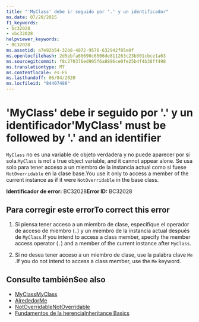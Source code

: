 ```yaml
---
title: "'MyClass' debe ir seguido por '.' y un identificador"
ms.date: 07/20/2015
f1_keywords:
- bc32028
- vbc32028
helpviewer_keywords:
- BC32028
ms.assetid: a7e92b54-32b8-4072-9576-632942f05e0f
ms.openlocfilehash: 2d5ebfa66690c6506de811263c23b301cbce1a63
ms.sourcegitcommit: f8c270376ed905f6a8896ce0fe25b4f4b38ff498
ms.translationtype: MT
ms.contentlocale: es-ES
ms.lasthandoff: 06/04/2020
ms.locfileid: "84407488"
---
```

# <a name="myclass-must-be-followed-by--and-an-identifier"></a><span data-ttu-id="0910b-102">'MyClass' debe ir seguido por '.' y un identificador</span><span class="sxs-lookup"><span data-stu-id="0910b-102">'MyClass' must be followed by '.' and an identifier</span></span>
<span data-ttu-id="0910b-103">`MyClass` no es una variable de objeto verdadera y no puede aparecer por sí sola.</span><span class="sxs-lookup"><span data-stu-id="0910b-103">`MyClass` is not a true object variable, and it cannot appear alone.</span></span> <span data-ttu-id="0910b-104">Se usa solo para tener acceso a un miembro de la instancia actual como si fuese `NotOverridable` en la clase base.</span><span class="sxs-lookup"><span data-stu-id="0910b-104">You use it only to access a member of the current instance as if it were `NotOverridable` in the base class.</span></span>  
  
 <span data-ttu-id="0910b-105">**Identificador de error:** BC32028</span><span class="sxs-lookup"><span data-stu-id="0910b-105">**Error ID:** BC32028</span></span>  
  
## <a name="to-correct-this-error"></a><span data-ttu-id="0910b-106">Para corregir este error</span><span class="sxs-lookup"><span data-stu-id="0910b-106">To correct this error</span></span>  
  
1. <span data-ttu-id="0910b-107">Si piensa tener acceso a un miembro de clase, especifique el operador de acceso de miembro (`.`) y un miembro de la instancia actual después de `MyClass`.</span><span class="sxs-lookup"><span data-stu-id="0910b-107">If you intend to access a class member, specify the member access operator (`.`) and a member of the current instance after `MyClass`.</span></span>  
  
2. <span data-ttu-id="0910b-108">Si no desea tener acceso a un miembro de clase, use la palabra clave `Me` .</span><span class="sxs-lookup"><span data-stu-id="0910b-108">If you do not intend to access a class member, use the `Me` keyword.</span></span>  
  
## <a name="see-also"></a><span data-ttu-id="0910b-109">Consulte también</span><span class="sxs-lookup"><span data-stu-id="0910b-109">See also</span></span>

- [<span data-ttu-id="0910b-110">MyClass</span><span class="sxs-lookup"><span data-stu-id="0910b-110">MyClass</span></span>](../programming-guide/program-structure/me-my-mybase-and-myclass.md#myclass)
- [<span data-ttu-id="0910b-111">Alrededor</span><span class="sxs-lookup"><span data-stu-id="0910b-111">Me</span></span>](../programming-guide/program-structure/me-my-mybase-and-myclass.md#me)
- [<span data-ttu-id="0910b-112">NotOverridable</span><span class="sxs-lookup"><span data-stu-id="0910b-112">NotOverridable</span></span>](../language-reference/modifiers/notoverridable.md)
- [<span data-ttu-id="0910b-113">Fundamentos de la herencia</span><span class="sxs-lookup"><span data-stu-id="0910b-113">Inheritance Basics</span></span>](../programming-guide/language-features/objects-and-classes/inheritance-basics.md)
